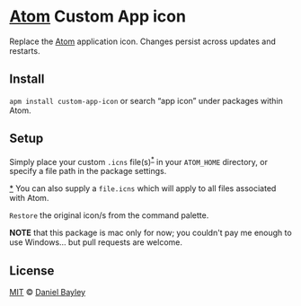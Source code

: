 [Atom] Custom App icon
======================

Replace the [Atom] application icon. Changes persist across updates and restarts.

Install
-------
`apm install custom-app-icon` or search “app icon” under packages within Atom.

Setup
-----
Simply place your custom `.icns` file(s)<sup id="R1">[*](#F1)</sup> in your `ATOM_HOME` directory, or specify a file path in the package settings.

<a id="F1">[*](#R1)</a> You can also supply a `file.icns` which will apply to all files associated with Atom.

`Restore` the original icon/s from the command palette.

**NOTE** that this package is mac only for now; you couldn't pay me enough to use Windows… but pull requests are welcome.

License
-------
[MIT] © [Daniel Bayley]

[MIT]:						LICENSE.md
[Daniel Bayley]:	https://github.com/danielbayley
[atom]:						https://atom.io
[sync-settings]:	https://atom.io/packages/sync-settings
